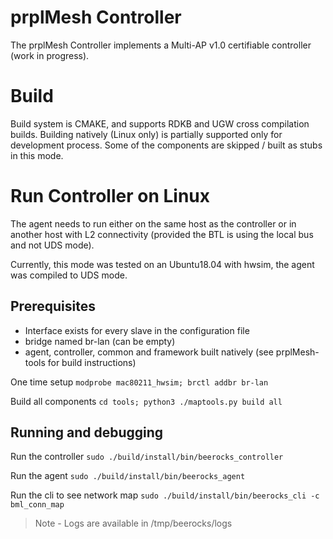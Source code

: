 # prplMesh Controller

The prplMesh Controller implements a Multi-AP v1.0 certifiable controller (work in progress).

# Build

Build system is CMAKE, and supports RDKB and UGW cross compilation builds.
Building natively (Linux only) is partially supported only for development process. Some of the components are skipped / built as stubs in this mode.

# Run Controller on Linux

The agent needs to run either on the same host as the controller or in another host with L2 connectivity (provided the BTL is using the local bus and not UDS mode).

Currently, this mode was tested on an Ubuntu18.04 with hwsim, the agent was compiled to UDS mode.

## Prerequisites

- Interface exists for every slave in the configuration file
- bridge named br-lan (can be empty)
- agent, controller, common and framework built natively (see prplMesh-tools for build instructions)

One time setup `modprobe mac80211_hwsim; brctl addbr br-lan`

Build all components `cd tools; python3 ./maptools.py build all`

## Running and debugging

Run the controller `sudo ./build/install/bin/beerocks_controller`

Run the agent `sudo ./build/install/bin/beerocks_agent`

Run the cli to see network map `sudo ./build/install/bin/beerocks_cli -c bml_conn_map`

>Note - Logs are available in /tmp/beerocks/logs